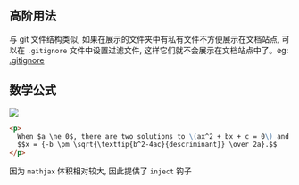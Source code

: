 ## 高阶用法

与 git 文件结构类似, 如果在展示的文件夹中有私有文件不方便展示在文档站点, 可以在 `.gitignore` 文件中设置过滤文件, 这样它们就不会展示在文档站点中了。eg: [.gitignore](https://github.com/MuYunyun/blog/blob/main/.gitignore)

## 数学公式

![](http://with.muyunyun.cn/7a3edd13acb492afb4a3b1936c35e26d.jpg)

```markdown
<p>
  When $a \ne 0$, there are two solutions to \(ax^2 + bx + c = 0\) and they are
  $$x = {-b \pm \sqrt{\texttip{b^2-4ac}{descriminant}} \over 2a}.$$
</p>
```

因为 `mathjax` 体积相对较大, 因此提供了 `inject` 钩子